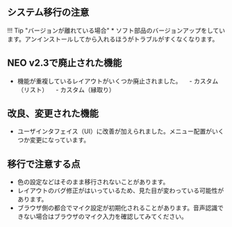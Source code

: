 
## システム移行の注意

!!! Tip "バージョンが離れている場合"
    * ソフト部品のバージョンアップをしています。アンインストールしてから入れるほうがトラブルがすくなくなります。

## NEO v2.3で廃止された機能

* 機能が重複しているレイアウトがいくつか廃止されました。
　- カスタム（リスト）
　- カスタム（縁取り）

## 改良、変更された機能

* ユーザインタフェイス（UI）に改善が加えられました。メニュー配置がいくつか変更になっています。

## 移行で注意する点

* 色の設定などはそのまま移行されないことがあります。
* レイアウトのバグ修正がはいっているため、見た目が変わっている可能性があります。
* ブラウザ側の都合でマイク設定が初期化されることがあります。音声認識できない場合はブラウザのマイク入力を確認してみてください。

